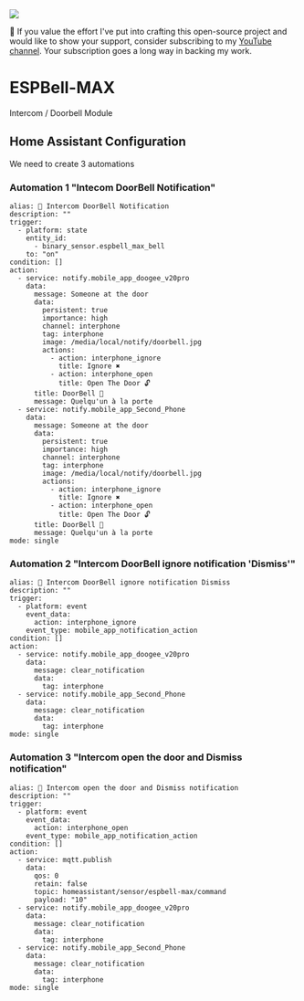 <img src="https://raw.githubusercontent.com/PricelessToolkit/ESPBell-MAX/main/img/banner.jpg"/>

🤗 If you value the effort I've put into crafting this open-source project and would like to show your support, consider subscribing to my [YouTube channel](https://www.youtube.com/@PricelessToolkit/videos). Your subscription goes a long way in backing my work.
# ESPBell-MAX
 Intercom / Doorbell Module

## Home Assistant Configuration
We need to create 3 automations

### Automation 1 "Intecom DoorBell Notification"
```
alias: 🔔 Intercom DoorBell Notification
description: ""
trigger:
  - platform: state
    entity_id:
      - binary_sensor.espbell_max_bell
    to: "on"
condition: []
action:
  - service: notify.mobile_app_doogee_v20pro
    data:
      message: Someone at the door
      data:
        persistent: true
        importance: high
        channel: interphone
        tag: interphone
        image: /media/local/notify/doorbell.jpg
        actions:
          - action: interphone_ignore
            title: Ignore ✖
          - action: interphone_open
            title: Open The Door 🔓
      title: DoorBell 🔔
      message: Quelqu'un à la porte
  - service: notify.mobile_app_Second_Phone
    data:
      message: Someone at the door
      data:
        persistent: true
        importance: high
        channel: interphone
        tag: interphone
        image: /media/local/notify/doorbell.jpg
        actions:
          - action: interphone_ignore
            title: Ignore ✖
          - action: interphone_open
            title: Open The Door 🔓
      title: DoorBell 🔔
      message: Quelqu'un à la porte
mode: single

```

### Automation 2 "Intercom DoorBell ignore notification 'Dismiss'"
```
alias: 🔔 Intercom DoorBell ignore notification Dismiss
description: ""
trigger:
  - platform: event
    event_data:
      action: interphone_ignore
    event_type: mobile_app_notification_action
condition: []
action:
  - service: notify.mobile_app_doogee_v20pro
    data:
      message: clear_notification
      data:
        tag: interphone
  - service: notify.mobile_app_Second_Phone
    data:
      message: clear_notification
      data:
        tag: interphone
mode: single
```

### Automation 3 "Intercom open the door and Dismiss notification"
```
alias: 🔔 Intercom open the door and Dismiss notification
description: ""
trigger:
  - platform: event
    event_data:
      action: interphone_open
    event_type: mobile_app_notification_action
condition: []
action:
  - service: mqtt.publish
    data:
      qos: 0
      retain: false
      topic: homeassistant/sensor/espbell-max/command
      payload: "10"
  - service: notify.mobile_app_doogee_v20pro
    data:
      message: clear_notification
      data:
        tag: interphone
  - service: notify.mobile_app_Second_Phone
    data:
      message: clear_notification
      data:
        tag: interphone
mode: single

```
